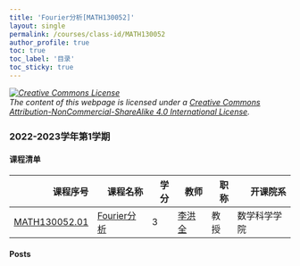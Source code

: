 ```yaml
---
title: 'Fourier分析[MATH130052]'
layout: single
permalink: /courses/class-id/MATH130052
author_profile: true
toc: true
toc_label: '目录'
toc_sticky: true
---
```



<div class='notice--warning'>
	<p><i><a rel='license' href='http://creativecommons.org/licenses/by-nc-sa/4.0/'><img alt='Creative Commons License' style='border-width:0' src='https://i.creativecommons.org/l/by-nc-sa/4.0/88x31.png' /></a><br /> The content of this webpage is licensed under a <a rel='license' href='http://creativecommons.org/licenses/by-nc-sa/4.0/'>Creative Commons Attribution-NonCommercial-ShareAlike 4.0 International License</a>.</i></p>
</div>

### 2022-2023学年第1学期


#### 课程清单

<div style='text-align: center;' id='MATH130052_2223F'> <table id='MATH130052_2223F_table'>
  <thead>
    <tr style="text-align: right;">
      <th>课程序号</th>
      <th>课程名称</th>
      <th>学分</th>
      <th>教师</th>
      <th>职称</th>
      <th>开课院系</th>
    </tr>
  </thead>
  <tbody>
    <tr>
      <td><a href='https://fdu-math.github.io/courses/class-id/MATH130052-01'>MATH130052.01</a></td>
      <td><a href='https://fdu-math.github.io/courses/MATH130052'>Fourier分析</a></td>
      <td>3</td>
      <td><a href='https://fdu-math.github.io/teachers/李洪全'>李洪全</a></td>
      <td>教授</td>
      <td>数学科学学院</td>
    </tr>
  </tbody>
</table></div>

#### Posts

